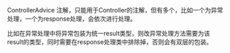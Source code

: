 ControllerAdvice 注解，只能用于Controller的注解，但有多个，比如一个为异常处理，一个为response处理，会依次进行处理。

比如在异常处理中将异常包装为统一result类型，则改异常处理方法需要为该result的类型，同时需要在response处理类中排除掉，否则会有双层的包装。